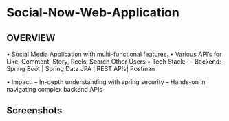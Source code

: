 # Social-Now-Web-Application

## OVERVIEW
• Social Media Application with multi-functional features.
• Various API’s for Like, Comment, Story, Reels, Search Other Users
• Tech Stack:-
– Backend: Spring Boot | Spring Data JPA | REST APIs| Postman

• Impact:
– In-depth understanding with spring security
– Hands-on in navigating complex backend APIs
## Screenshots

